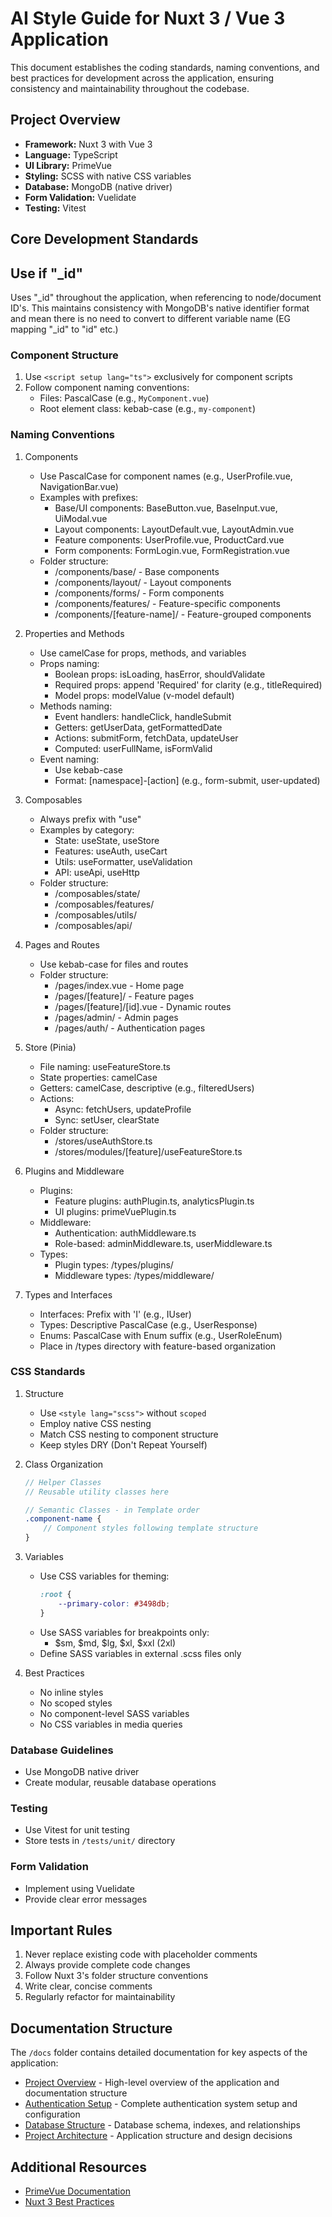 # AI Style Guide for Nuxt 3 / Vue 3 Application

This document establishes the coding standards, naming conventions, and best practices for development across the application, ensuring consistency and maintainability throughout the codebase.

## Project Overview

-   **Framework:** Nuxt 3 with Vue 3
-   **Language:** TypeScript
-   **UI Library:** PrimeVue
-   **Styling:** SCSS with native CSS variables
-   **Database:** MongoDB (native driver)
-   **Form Validation:** Vuelidate
-   **Testing:** Vitest

## Core Development Standards

## Use if "\_id"

Uses "\_id" throughout the application, when referencing to node/document ID's. This maintains consistency with MongoDB's native identifier format and mean there is no need to convert to different variable name (EG mapping "\_id" to "id" etc.)

### Component Structure

1. Use `<script setup lang="ts">` exclusively for component scripts
2. Follow component naming conventions:
    - Files: PascalCase (e.g., `MyComponent.vue`)
    - Root element class: kebab-case (e.g., `my-component`)

### Naming Conventions

1. Components

    - Use PascalCase for component names (e.g., UserProfile.vue, NavigationBar.vue)
    - Examples with prefixes:
        - Base/UI components: BaseButton.vue, BaseInput.vue, UiModal.vue
        - Layout components: LayoutDefault.vue, LayoutAdmin.vue
        - Feature components: UserProfile.vue, ProductCard.vue
        - Form components: FormLogin.vue, FormRegistration.vue
    - Folder structure:
        - /components/base/ - Base components
        - /components/layout/ - Layout components
        - /components/forms/ - Form components
        - /components/features/ - Feature-specific components
        - /components/[feature-name]/ - Feature-grouped components

2. Properties and Methods

    - Use camelCase for props, methods, and variables
    - Props naming:
        - Boolean props: isLoading, hasError, shouldValidate
        - Required props: append 'Required' for clarity (e.g., titleRequired)
        - Model props: modelValue (v-model default)
    - Methods naming:
        - Event handlers: handleClick, handleSubmit
        - Getters: getUserData, getFormattedDate
        - Actions: submitForm, fetchData, updateUser
        - Computed: userFullName, isFormValid
    - Event naming:
        - Use kebab-case
        - Format: [namespace]-[action] (e.g., form-submit, user-updated)

3. Composables

    - Always prefix with "use"
    - Examples by category:
        - State: useState, useStore
        - Features: useAuth, useCart
        - Utils: useFormatter, useValidation
        - API: useApi, useHttp
    - Folder structure:
        - /composables/state/
        - /composables/features/
        - /composables/utils/
        - /composables/api/

4. Pages and Routes

    - Use kebab-case for files and routes
    - Folder structure:
        - /pages/index.vue - Home page
        - /pages/[feature]/ - Feature pages
        - /pages/[feature]/[id].vue - Dynamic routes
        - /pages/admin/ - Admin pages
        - /pages/auth/ - Authentication pages

5. Store (Pinia)

    - File naming: useFeatureStore.ts
    - State properties: camelCase
    - Getters: camelCase, descriptive (e.g., filteredUsers)
    - Actions:
        - Async: fetchUsers, updateProfile
        - Sync: setUser, clearState
    - Folder structure:
        - /stores/useAuthStore.ts
        - /stores/modules/[feature]/useFeatureStore.ts

6. Plugins and Middleware

    - Plugins:
        - Feature plugins: authPlugin.ts, analyticsPlugin.ts
        - UI plugins: primeVuePlugin.ts
    - Middleware:
        - Authentication: authMiddleware.ts
        - Role-based: adminMiddleware.ts, userMiddleware.ts
    - Types:
        - Plugin types: /types/plugins/
        - Middleware types: /types/middleware/

7. Types and Interfaces
    - Interfaces: Prefix with 'I' (e.g., IUser)
    - Types: Descriptive PascalCase (e.g., UserResponse)
    - Enums: PascalCase with Enum suffix (e.g., UserRoleEnum)
    - Place in /types directory with feature-based organization

### CSS Standards

1. Structure

    - Use `<style lang="scss">` without `scoped`
    - Employ native CSS nesting
    - Match CSS nesting to component structure
    - Keep styles DRY (Don't Repeat Yourself)

2. Class Organization

    ```scss
    // Helper Classes
    // Reusable utility classes here

    // Semantic Classes - in Template order
    .component-name {
        // Component styles following template structure
    }
    ```

3. Variables

    - Use CSS variables for theming:
        ```css
        :root {
            --primary-color: #3498db;
        }
        ```
    - Use SASS variables for breakpoints only:
        - $sm, $md, $lg, $xl, $xxl (2xl)
    - Define SASS variables in external .scss files only

4. Best Practices
    - No inline styles
    - No scoped styles
    - No component-level SASS variables
    - No CSS variables in media queries

### Database Guidelines

-   Use MongoDB native driver
-   Create modular, reusable database operations

### Testing

-   Use Vitest for unit testing
-   Store tests in `/tests/unit/` directory

### Form Validation

-   Implement using Vuelidate
-   Provide clear error messages

## Important Rules

1. Never replace existing code with placeholder comments
2. Always provide complete code changes
3. Follow Nuxt 3's folder structure conventions
4. Write clear, concise comments
5. Regularly refactor for maintainability

## Documentation Structure

The `/docs` folder contains detailed documentation for key aspects of the application:

- [Project Overview](./READ_ME.md) - High-level overview of the application and documentation structure
- [Authentication Setup](./auth/AUTH.md) - Complete authentication system setup and configuration
- [Database Structure](./database/DATABASE.md) - Database schema, indexes, and relationships
- [Project Architecture](./architecture/ARCHITECTURE.md) - Application structure and design decisions

## Additional Resources

-   [PrimeVue Documentation](https://primevue.org/)
-   [Nuxt 3 Best Practices](https://nuxt.com/docs/guide/concepts/auto-imports)
